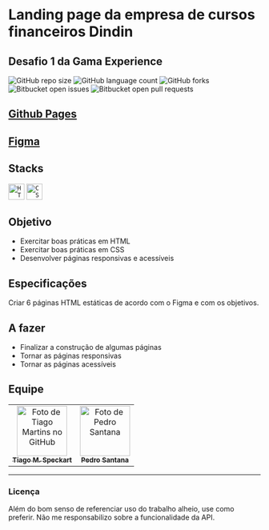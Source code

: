 # Landing page da empresa de cursos financeiros Dindin
## Desafio 1 da Gama Experience

![GitHub repo size](https://img.shields.io/github/repo-size/tiagospeckart/dindin?style=for-the-badge)
![GitHub language count](https://img.shields.io/github/languages/count/tiagospeckart/dindin?style=for-the-badge)
![GitHub forks](https://img.shields.io/github/forks/tiagospeckart/dindin?style=for-the-badge)
![Bitbucket open issues](https://img.shields.io/bitbucket/issues/tiagospeckart/dindin?style=for-the-badge)
![Bitbucket open pull requests](https://img.shields.io/bitbucket/pr-raw/tiagospeckart/dindin?style=for-the-badge)

## [Github Pages](https://tiagospeckart.github.io/dindin/)

## [Figma](https://www.figma.com/file/wMWzwSxeP97L1IEgdqVfvd/dindin-(Copy)?t=OgAOfwgPRtXddRCz-1)

## Stacks
<code><img height="32" src="https://img.shields.io/badge/HTML5-E34F26?style=for-the-badge&logo=html5&logoColor=white" alt="HTML5"/></code>
<code><img height="32" src="https://img.shields.io/badge/CSS3-1572B6?style=for-the-badge&logo=css3&logoColor=white" alt="CSS"/></code>

## Objetivo
- Exercitar boas práticas em HTML
- Exercitar boas práticas em CSS
- Desenvolver páginas responsivas e acessíveis

## Especificações
Criar 6 páginas HTML estáticas de acordo com o Figma e com os objetivos.

## A fazer
- Finalizar a construção de algumas páginas
- Tornar as páginas responsivas
- Tornar as páginas acessíveis

## Equipe
<table>
  <tr>
    <td align="center">
      <a href="https://github.com/tiagospeckart">
        <img src="https://avatars.githubusercontent.com/u/75458110?s=400&u=64c3dae4dc8c10af61899f4bed186d5d1e295cbb&v=4" width="100px;" alt="Foto de Tiago Martins no GitHub"/><br>
        <sub>
          <b>Tiago M. Speckart</b>
        </sub>
      </a>
    </td>
    <td align="center">
      <a href="https://github.com/Leestrade">
        <img src="https://avatars.githubusercontent.com/u/115747954?v=4" width="100px;" alt="Foto de Pedro Santana"/><br>
        <sub>
          <b>Pedro Santana</b>
        </sub>
      </a>
    </td>
  </tr>
</table>

---

### Licença
Além do bom senso de referenciar uso do trabalho alheio, use como preferir. Não me responsabilizo sobre a funcionalidade da API.
